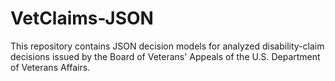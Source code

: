 # VetClaims-JSON
This repository contains JSON decision models for analyzed disability-claim decisions issued by the Board of Veterans' Appeals of the U.S. Department of Veterans Affairs.
